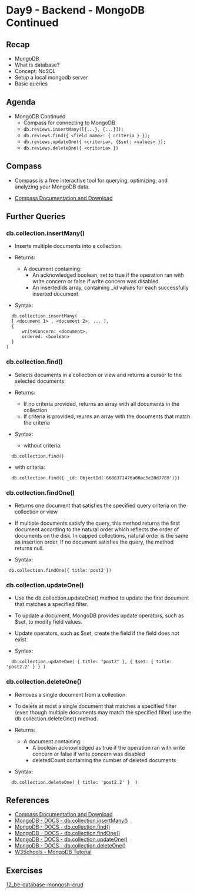 # Day9 - Backend - MongoDB Continued

## Recap

- MongoDB
- What is database?
- Concept: NoSQL
- Setup a local mongodb server
- Basic queries

## Agenda

- MongoDB Continued
  - Compass for connecting to MongoDB
  - `db.reviews.insertMany([{...}, {...}]);`
  - `db.reviews.find({ <field name>: { criteria } });`
  - `db.reviews.updateOne({ <criteria>, {$set: <values> });`
  - `db.reviews.deleteOne({ <criteria> })`

## Compass

- Compass is a free interactive tool for querying, optimizing, and analyzing your MongoDB data.

- [Compass Documentation and Download](https://www.mongodb.com/docs/compass/current/)

## Further Queries

### db.collection.insertMany()

- Inserts multiple documents into a collection.

- Returns:

  - A document containing:
    - An acknowledged boolean, set to true if the operation ran with write concern or false if write concern was disabled.
    - An insertedIds array, containing \_id values for each successfully inserted document

- Syntax:

```JS
  db.collection.insertMany(
  [ <document 1> , <document 2>, ... ],
  {
      writeConcern: <document>,
      ordered: <boolean>
  }
)
```

### db.collection.find()

- Selects documents in a collection or view and returns a cursor to the selected documents.

- Returns:

  - If no criteria provided, returns an array with all documents in the collection
  - If criteria is provided, reurns an array with the documents that match the criteria

- Syntax:
  - without criteria:

```JS
  db.collection.find()
```

- with criteria:

```JS
  db.collection.find({ _id: ObjectId('6686371476a00ac5e28d7789')})
```

### db.collection.findOne()

- Returns one document that satisfies the specified query criteria on the collection or view

- If multiple documents satisfy the query, this method returns the first document according to the natural order which reflects the order of documents on the disk. In capped collections, natural order is the same as insertion order. If no document satisfies the query, the method returns null.

- Syntax:

```JS
 db.collection.findOne({ title:'post2'})
```

### db.collection.updateOne()

- Use the db.collection.updateOne() method to update the first document that matches a specified filter.
- To update a document, MongoDB provides update operators, such as $set, to modify field values.
- Update operators, such as $set, create the field if the field does not exist.

- Syntax:

```JS
  db.collection.updateOne( { title: "post2" }, { $set: { title: 'post2.2' } } )
```

### db.collection.deleteOne()

- Removes a single document from a collection.
- To delete at most a single document that matches a specified filter (even though multiple documents may match the specified filter) use the db.collection.deleteOne() method.

- Returns:

  - A document containing:
    - A boolean acknowledged as true if the operation ran with write concern or false if write concern was disabled
    - deletedCount containing the number of deleted documents

- Syntax:

```JS
  db.collection.deleteOne( { title: 'post2.2' }  )
```

## References

- [Compass Documentation and Download](https://www.mongodb.com/docs/compass/current/)
- [MongoDB - DOCS - db.collection.insertMany()](https://www.mongodb.com/docs/manual/reference/method/db.collection.insertMany/#mongodb-method-db.collection.insertMany)
- [MongoDB - DOCS - db.collection.find()](https://www.mongodb.com/docs/manual/reference/method/db.collection.find/#mongodb-method-db.collection.find)
- [MongoDB - DOCS - db.collection.findOne()](https://www.mongodb.com/docs/manual/reference/method/db.collection.findOne/)
- [MongoDB - DOCS - db.collection.updateOne()](https://www.mongodb.com/docs/manual/reference/method/db.collection.updateOne/#mongodb-method-db.collection.updateOne)
- [MongoDB - DOCS - db.collection.deleteOne()](https://www.mongodb.com/docs/manual/reference/method/db.collection.deleteOne/#mongodb-method-db.collection.deleteOne)
- [W3Schools - MongoDB Tutorial](https://www.w3schools.com/mongodb/index.php)

## Exercises

[12_be-database-mongosh-crud](https://classroom.github.com/a/pWe5ywt7)
